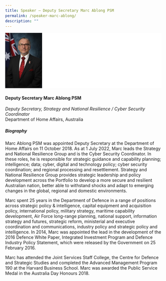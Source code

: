 ```yaml
---
title: Speaker – Deputy Secretary Marc Ablong PSM
permalink: /speaker-marc-ablong/
description: ""
---
```

![](/images/Speakers/Marc%20Ablong.jpg)

#### **Deputy Secretary Marc Ablong PSM**

*Deputy Secretary, Strategy and National Resilience /
Cyber Security Coordinator*  
Department of Home Affairs, Australia

##### **Biography**
Marc Ablong PSM was appointed Deputy Secretary at the Department of Home Affairs on 11 October 2018. As at 1 July 2022, Marc leads the Strategy and National Resilience Group and is the Cyber Security Coordinator. In these roles, he is responsible for strategic guidance and capability planning; intelligence; data; cyber, digital and technology policy; cyber security coordination; and regional processing and resettlement. Strategy and National Resilience Group provides strategic leadership and policy development across the Portfolio to develop a more secure and resilient Australian nation, better able to withstand shocks and adapt to emerging changes in the global, regional and domestic environments.

Marc spent 25 years in the Department of Defence in a range of positions across strategic policy & intelligence, capital equipment and acquisition policy, international policy, military strategy, maritime capability development, Air Force long-range planning, national support, information strategy and futures, strategic reform, ministerial and executive coordination and communications, industry policy and strategic policy and intelligence. In 2014, Marc was appointed the lead in the development of the 2016 Defence White Paper, Integrated Investment Program and Defence Industry Policy Statement, which were released by the Government on 25 February 2016.

Marc has attended the Joint Services Staff College, the Centre for Defence and Strategic Studies and completed the Advanced Management Program 190 at the Harvard Business School. Marc was awarded the Public Service Medal in the Australia Day Honours 2018.
